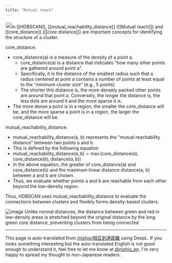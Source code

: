 ```yaml
---
title: "Mutual reach"
---
```


<img src='https://scrapbox.io/api/pages/nishio-en/gpt/icon' alt='gpt.icon' height="19.5"/>In [[HDBSCAN]], [[mutual_reachability_distance]] ([[Mutual reach]]) and [[core_distance]] ([[core distance]]) are important concepts for identifying the structure of a cluster.

core_distance:
- core_distance(a) is a measure of the density of a point a.
    - core_distance(a) is a distance that indicates "how many other points are gathered around point a".
    - Specifically, it is the distance of the smallest radius such that a radius centered at point a contains a number of points at least equal to the "minimum cluster size" (e.g., 5 points).
    - The shorter this distance is, the more densely packed other points are around that point a. Conversely, the longer the distance is, the less dots are around it and the more sparse it is.
- The more dense a point is in a region, the smaller the core_distance will be, and the more sparse a point is in a region, the larger the core_distance will be.

mutual_reachability_distance:
- mutual_reachability_distance(a, b) represents the "mutual reachability distance" between two points a and b.
- This is defined by the following equation
- $\text{mutual\_reachability\_distance}(a, b) = \max(\text{core\_distance}(a), \text{core\_distance}(b), \text{distance}(a, b))$
- In the above equation, the greater of core_distance(a) and core_distance(b) and the maximum linear distance distance(a, b) between a and b are chosen.
- Thus, we evaluate whether points a and b are reachable from each other beyond the low-density region.

Thus, HDBSCAN uses mutual_reachability_distance to evaluate the connections between clusters and flexibly forms density-based clusters.

![image](https://gyazo.com/4bb0478e2078205e86bf6de9dbadb64b/thumb/1000)
Unlike normal distances, the distance between green and red in low-density areas is stretched beyond the original distance by the long green core distance, preventing clusters from being connected

---
This page is auto-translated from [/nishio/相互到達距離](https://scrapbox.io/nishio/相互到達距離) using DeepL. If you looks something interesting but the auto-translated English is not good enough to understand it, feel free to let me know at [@nishio_en](https://twitter.com/nishio_en). I'm very happy to spread my thought to non-Japanese readers.